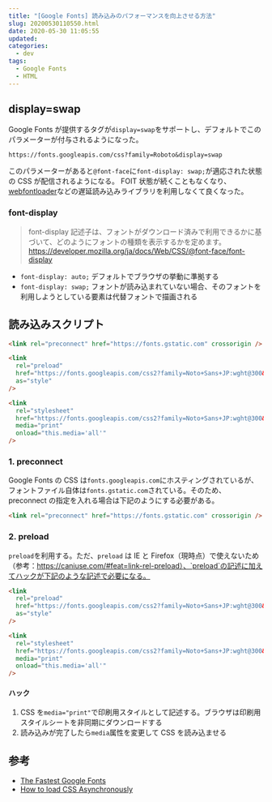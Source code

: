 ```yaml
---
title: "[Google Fonts] 読み込みのパフォーマンスを向上させる方法"
slug: 20200530110550.html
date: 2020-05-30 11:05:55
updated:
categories:
  - dev
tags:
  - Google Fonts
  - HTML
---
```


<!--more-->

## display=swap

Google Fonts が提供するタグが`display=swap`をサポートし、デフォルトでこのパラメーターが付与されるようになった。

```
https://fonts.googleapis.com/css?family=Roboto&display=swap
```

このパラメーターがあると`@font-face`に`font-display: swap;`が適応された状態の CSS が配信されるようになる。
FOIT 状態が続くこともなくなり、[webfontloader](https://github.com/typekit/webfontloader)などの遅延読み込みライブラリを利用しなくて良くなった。

### font-display

> font-display 記述子は、フォントがダウンロード済みで利用できるかに基づいて、どのようにフォントの種類を表示するかを定めます。
> https://developer.mozilla.org/ja/docs/Web/CSS/@font-face/font-display

- `font-display: auto;`
  デフォルトでブラウザの挙動に準拠する
- `font-display: swap;`
  フォントが読み込まれていない場合、そのフォントを利用しようとしている要素は代替フォントで描画される

## 読み込みスクリプト

```html
<link rel="preconnect" href="https://fonts.gstatic.com" crossorigin />

<link
  rel="preload"
  href="https://fonts.googleapis.com/css2?family=Noto+Sans+JP:wght@300&display=swap"
  as="style"
/>

<link
  rel="stylesheet"
  href="https://fonts.googleapis.com/css2?family=Noto+Sans+JP:wght@300&display=swap"
  media="print"
  onload="this.media='all'"
/>
```

### 1. preconnect

Google Fonts の CSS は`fonts.googleapis.com`にホスティングされているが、フォントファイル自体は`fonts.gstatic.com`されている。そのため、preconnect の指定を入れる場合は下記のようにする必要がある。

```html
<link rel="preconnect" href="https://fonts.gstatic.com" crossorigin />
```

### 2. preload

`preload`を利用する。ただ、`preload` は IE と Firefox（現時点）で使えないため（参考：https://caniuse.com/#feat=link-rel-preload）、`preload`の記述に加えてハックが下記のような記述で必要になる。

```html
<link
  rel="preload"
  href="https://fonts.googleapis.com/css2?family=Noto+Sans+JP:wght@300&display=swap"
  as="style"
/>

<link
  rel="stylesheet"
  href="https://fonts.googleapis.com/css2?family=Noto+Sans+JP:wght@300&display=swap"
  media="print"
  onload="this.media='all'"
/>
```

#### ハック

1. CSS を`media="print"`で印刷用スタイルとして記述する。ブラウザは印刷用スタイルシートを非同期にダウンロードする
1. 読み込みが完了したら`media`属性を変更して CSS を読み込ませる

## 参考

- [The Fastest Google Fonts](https://csswizardry.com/2020/05/the-fastest-google-fonts/)
- [How to load CSS Asynchronously](https://stackoverflow.com/questions/32759272/how-to-load-css-asynchronously)
